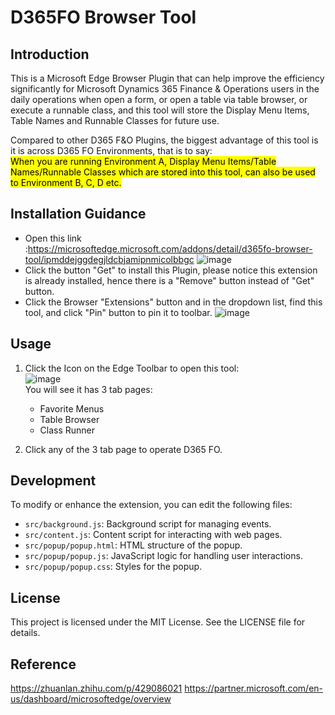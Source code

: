 # D365FO Browser Tool
## Introduction
This is a Microsoft Edge Browser Plugin that can help improve the efficiency significantly for Microsoft Dynamics 365 Finance & Operations users in the daily operations when open a form, or open a table via table browser, or execute a runnable class, and this tool will store the Display Menu Items,  Table Names and Runnable Classes for future use.

Compared to other D365 F&O Plugins,  the biggest advantage of this tool is it is across D365 FO Environments, that is to say:<br/>
<mark>When you are running Environment A, Display Menu Items/Table Names/Runnable Classes which are stored into this tool, can also be used to Environment B, C, D etc. </mark>

## Installation Guidance 

- Open this link :https://microsoftedge.microsoft.com/addons/detail/d365fo-browser-tool/ipmddejggdegjldcbjamipnmicolbbgc
  ![image](https://github.com/user-attachments/assets/73adbcd6-342b-4cea-9c00-996cbe1959ef)<br/>
- Click the button "Get" to install this Plugin, please notice this extension is already installed, hence there is a "Remove" button instead of "Get" button.
- Click the Browser "Extensions" button and in the dropdown list, find this tool, and click "Pin" button to pin it to toolbar.
  ![image](https://github.com/user-attachments/assets/52673ae4-6c37-4ea2-8646-b25129a89a86)

## Usage

1. Click the Icon on the Edge Toolbar to open this tool:<br/>
   ![image](https://github.com/user-attachments/assets/f48a47be-9273-4452-9508-159f15ab80d8)<br/>
   You will see it has 3 tab pages:<br/>
   <ul>
     <li>Favorite Menus</li>
     <li>Table Browser</li>
     <li>Class Runner</li>
   </ul>

2. Click any of the 3 tab page to operate D365 FO.

## Development

To modify or enhance the extension, you can edit the following files:

- `src/background.js`: Background script for managing events.
- `src/content.js`: Content script for interacting with web pages.
- `src/popup/popup.html`: HTML structure of the popup.
- `src/popup/popup.js`: JavaScript logic for handling user interactions.
- `src/popup/popup.css`: Styles for the popup.

## License

This project is licensed under the MIT License. See the LICENSE file for details.

## Reference
https://zhuanlan.zhihu.com/p/429086021
https://partner.microsoft.com/en-us/dashboard/microsoftedge/overview

